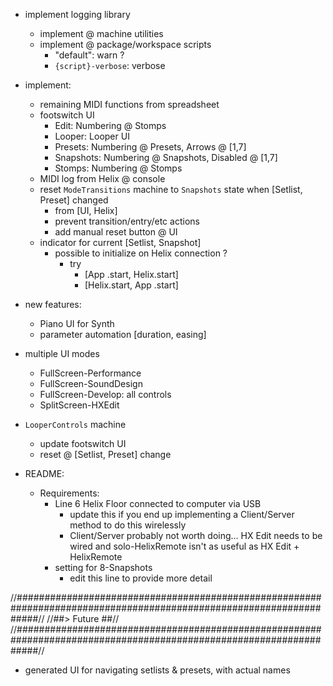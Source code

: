 
  - implement logging library
    - implement @ machine utilities
    - implement @ package/workspace scripts 
      - "default":          warn ?
      - `{script}-verbose`: verbose

  - implement:
    - remaining MIDI functions from spreadsheet
    - footswitch UI
      - Edit:       Numbering @ Stomps
      - Looper:     Looper UI
      - Presets:    Numbering @ Presets,   Arrows   @ [1,7]
      - Snapshots:  Numbering @ Snapshots, Disabled @ [1,7]
      - Stomps:     Numbering @ Stomps
    - MIDI log from Helix @ console
    - reset `ModeTransitions` machine to `Snapshots` state when [Setlist, Preset] changed
      - from [UI, Helix]
      - prevent transition/entry/etc actions
      - add manual reset button @ UI
    - indicator for current [Setlist, Snapshot]
      - possible to initialize on Helix connection ?
        - try
          - [App  .start, Helix.start]
          - [Helix.start, App  .start]

  - new features:
    - Piano UI for Synth
    - parameter automation [duration, easing]

  - multiple UI modes
    - FullScreen-Performance
    - FullScreen-SoundDesign
    - FullScreen-Develop: all controls
    - SplitScreen-HXEdit

  - `LooperControls` machine
    - update footswitch UI
    - reset @ [Setlist, Preset] change

  - README:
    - Requirements:
      - Line 6 Helix Floor connected to computer via USB
        - update this if you end up implementing a Client/Server method to do this wirelessly
        - Client/Server probably not worth doing... HX Edit needs to be wired and solo-HelixRemote isn't as useful as HX Edit + HelixRemote
      - setting for 8-Snapshots
        - edit this line to provide more detail


//####################################################################################################################//
//##>  Future                                                                                                       ##//
//####################################################################################################################//

  - generated UI for navigating setlists & presets, with actual names
